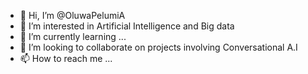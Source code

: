 - 👋 Hi, I’m @OluwaPelumiA
- 👀 I’m interested in Artificial Intelligence and Big data
- 🌱 I’m currently learning ...
- 💞️ I’m looking to collaborate on projects involving Conversational A.I
- 📫 How to reach me ...

<!---
OluwaPelumiA/OluwaPelumiA is a ✨ special ✨ repository because its `README.md` (this file) appears on your GitHub profile.
You can click the Preview link to take a look at your changes.
--->
